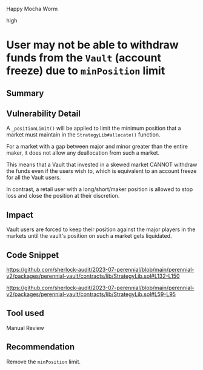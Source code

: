 Happy Mocha Worm

high

# User may not be able to withdraw funds from the `Vault` (account freeze) due to `minPosition` limit
## Summary

## Vulnerability Detail

A `_positionLimit()` will be applied to limit the minimum position that a market must maintain in the `StrategyLib#allocate()` function.

For a market with a gap between major and minor greater than the entire maker, it does not allow any deallocation from such a market.

This means that a Vault that invested in a skewed market CANNOT withdraw the funds even if the users wish to, which is equivalent to an account freeze for all the Vault users.

In contrast, a retail user with a long/short/maker position is allowed to stop loss and close the position at their discretion.

## Impact

Vault users are forced to keep their position against the major players in the markets until the vault's position on such a market gets liquidated.

## Code Snippet

https://github.com/sherlock-audit/2023-07-perennial/blob/main/perennial-v2/packages/perennial-vault/contracts/lib/StrategyLib.sol#L132-L150

https://github.com/sherlock-audit/2023-07-perennial/blob/main/perennial-v2/packages/perennial-vault/contracts/lib/StrategyLib.sol#L59-L95

## Tool used

Manual Review

## Recommendation

Remove the `minPosition` limit.